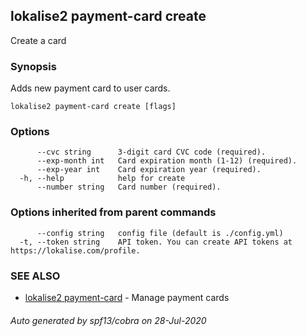 ## lokalise2 payment-card create

Create a card

### Synopsis

Adds new payment card to user cards.

```
lokalise2 payment-card create [flags]
```

### Options

```
      --cvc string      3-digit card CVC code (required).
      --exp-month int   Card expiration month (1-12) (required).
      --exp-year int    Card expiration year (required).
  -h, --help            help for create
      --number string   Card number (required).
```

### Options inherited from parent commands

```
      --config string   config file (default is ./config.yml)
  -t, --token string    API token. You can create API tokens at https://lokalise.com/profile.
```

### SEE ALSO

* [lokalise2 payment-card](lokalise2_payment-card.md)	 - Manage payment cards

###### Auto generated by spf13/cobra on 28-Jul-2020

